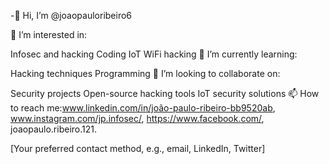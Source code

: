 -👋 Hi, I’m @joaopauloribeiro6

👀 I’m interested in:

Infosec and hacking
Coding
IoT
WiFi hacking
🌱 I’m currently learning:

Hacking techniques
Programming
💞️ I’m looking to collaborate on:

Security projects
Open-source hacking tools
IoT security solutions
📫 How to reach me:www.linkedin.com/in/joão-paulo-ribeiro-bb9520ab, www.instagram.com/jp.infosec/, https://www.facebook.com/, joaopaulo.ribeiro.121.

[Your preferred contact method, e.g., email, LinkedIn, Twitter]
<!---
joaopauloribeiro6/joaopauloribeiro6 is a ✨ special ✨ repository because its `README.md` (this file) appears on your GitHub profile.
You can click the Preview link to take a look at your changes.
--->
